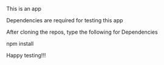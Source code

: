 This is an app

Dependencies are required for testing this app

After cloning the repos, type the following for Dependencies

npm install

Happy testing!!!
